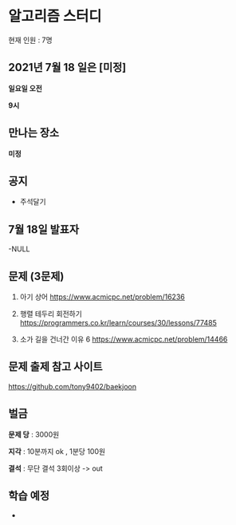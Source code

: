 # 알고리즘 스터디

현재 인원 : 7명

 


## 2021년 7월 18 일은 [미정]

__일요일 오전__

__9시__



## 만나는 장소

__미정__

## 공지

- 주석달기


## 7월 18일 발표자

-NULL


## 문제 (3문제)

1. 아기 상어
https://www.acmicpc.net/problem/16236

2. 행렬 테두리 회전하기
https://programmers.co.kr/learn/courses/30/lessons/77485

3. 소가 길을 건너간 이유 6 
https://www.acmicpc.net/problem/14466



## 문제 출제 참고 사이트 
https://github.com/tony9402/baekjoon

## 벌금

__문제 당__ : 3000원

__지각__ :  10분까지 ok , 1분당 100원

__결석__ : 무단 결석 3회이상  -> out




## 학습 예정

- 
